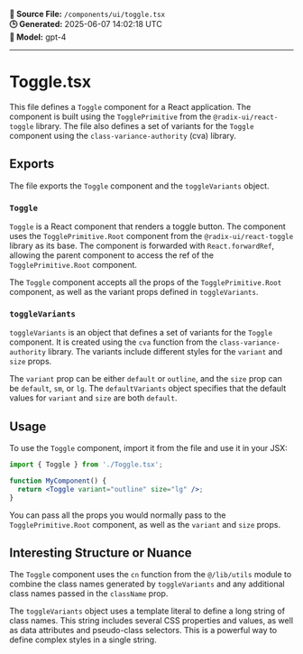 **📄 Source File:** `/components/ui/toggle.tsx`  
**🕒 Generated:** 2025-06-07 14:02:18 UTC  
**🤖 Model:** gpt-4

---

# Toggle.tsx

This file defines a `Toggle` component for a React application. The component is built using the `TogglePrimitive` from the `@radix-ui/react-toggle` library. The file also defines a set of variants for the `Toggle` component using the `class-variance-authority` (cva) library.

## Exports

The file exports the `Toggle` component and the `toggleVariants` object.

### `Toggle`

`Toggle` is a React component that renders a toggle button. The component uses the `TogglePrimitive.Root` component from the `@radix-ui/react-toggle` library as its base. The component is forwarded with `React.forwardRef`, allowing the parent component to access the ref of the `TogglePrimitive.Root` component.

The `Toggle` component accepts all the props of the `TogglePrimitive.Root` component, as well as the variant props defined in `toggleVariants`.

### `toggleVariants`

`toggleVariants` is an object that defines a set of variants for the `Toggle` component. It is created using the `cva` function from the `class-variance-authority` library. The variants include different styles for the `variant` and `size` props.

The `variant` prop can be either `default` or `outline`, and the `size` prop can be `default`, `sm`, or `lg`. The `defaultVariants` object specifies that the default values for `variant` and `size` are both `default`.

## Usage

To use the `Toggle` component, import it from the file and use it in your JSX:

```jsx
import { Toggle } from './Toggle.tsx';

function MyComponent() {
  return <Toggle variant="outline" size="lg" />;
}
```

You can pass all the props you would normally pass to the `TogglePrimitive.Root` component, as well as the `variant` and `size` props.

## Interesting Structure or Nuance

The `Toggle` component uses the `cn` function from the `@/lib/utils` module to combine the class names generated by `toggleVariants` and any additional class names passed in the `className` prop.

The `toggleVariants` object uses a template literal to define a long string of class names. This string includes several CSS properties and values, as well as data attributes and pseudo-class selectors. This is a powerful way to define complex styles in a single string.